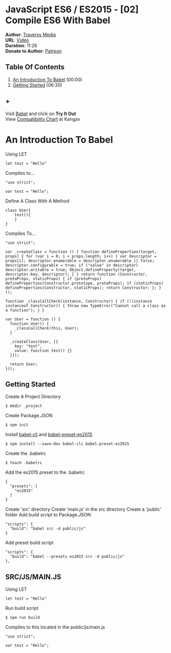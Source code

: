# JavaScript ES6 / ES2015 - [02] Compile ES6 With Babel
**Author**: [Traversy Media](https://www.youtube.com/user/TechGuyWeb)  
**URL**: [Video](https://youtu.be/sZ0z7B7QmjI)  
**Duration**: 11:26  
**Donate to Author**: [Patreon](https://www.patreon.com/traversymedia)  

## Table Of Contents
1. [An Introduction To Babel](#an-introduction-to-babel) (00:00)
1. [Getting Started](#getting-started) (06:30)
## +

Visit [Babel](https://babeljs.io/) and click on **Try It Out**  
View [Compatibility Chart](https://kangax.github.io/compat-table/es6/) at Kangax  

# An Introduction To Babel
Using LET
```
let test = "Hello"
```
Compiles to...
```
"use strict";

var test = "Hello";
```
Define A Class With A Method
```
class User{
	test(){
    }
}
```
Compiles To...
```
"use strict";

var _createClass = function () { function defineProperties(target, props) { for (var i = 0; i < props.length; i++) { var descriptor = props[i]; descriptor.enumerable = descriptor.enumerable || false; descriptor.configurable = true; if ("value" in descriptor) descriptor.writable = true; Object.defineProperty(target, descriptor.key, descriptor); } } return function (Constructor, protoProps, staticProps) { if (protoProps) defineProperties(Constructor.prototype, protoProps); if (staticProps) defineProperties(Constructor, staticProps); return Constructor; }; }();

function _classCallCheck(instance, Constructor) { if (!(instance instanceof Constructor)) { throw new TypeError("Cannot call a class as a function"); } }

var User = function () {
  function User() {
    _classCallCheck(this, User);
  }

  _createClass(User, [{
    key: "test",
    value: function test() {}
  }]);

  return User;
}();
```


## Getting Started
Create A Project Directory
```
$ mkdir _project
```
Create Package.JSON
```
$ npm init
```
Install [babel-cli](https://www.npmjs.com/package/babel-cli) and [babel-preset-es2015](https://www.npmjs.com/package/babel-preset-es2015)
```
$ npm install --save-dev babel-cli babel-preset-es2015
```
Create the .babelrc
```
$ touch .babelrc
```
Add the es2015 preset to the .babelrc
```
{
  "presets": [
    "es2015"
  ]
}
```
Create 'src' directory
Create 'main.js' in the src directory
Create a 'public' folder
Add build script to Package.JSON
```
"scripts": {
  "build": "babel src -d public/js"
}
```
Add preset build script
```
"scripts": {
  "build": "babel --presets es2015 src -d public/js"
},
```


## SRC/JS/MAIN.JS

Using LET
```
let test = "Hello"
```

Run build script
```
$ npm run build
```


Compiles to this located in the public/js/main.js
```
"use strict";

var test = "Hello";
```

